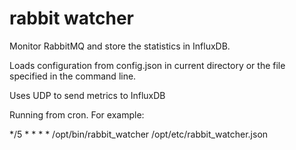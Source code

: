 # rabbit watcher

Monitor RabbitMQ and store the statistics in InfluxDB.

Loads configuration from config.json in current directory or the
file specified in the command line.

Uses UDP to send metrics to InfluxDB

Running from cron. For example:

*/5 * * * * /opt/bin/rabbit_watcher /opt/etc/rabbit_watcher.json

